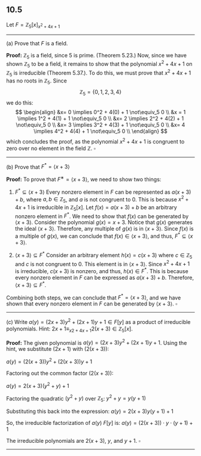 

## 10.5

Let $F = \mathbb{Z}_5[x]_{x^2+4x+1}$

---

(a) Prove that $F$ is a field.


**Proof:**
$\mathbb{Z}_5$ is a field, since $5$ is prime. (Theorem 5.23.)
Now, since we have shown $\mathbb{Z}_5$ to be a field, it remains to show that the polynomial $x^2 +4x +1$ on $\mathbb{Z}_5$ is irreducible (Theorem 5.37.). To do this, we must prove that $x^2 +4x +1$ has no roots in $\mathbb{Z}_5$.
Since
$$\mathbb{Z}_5 =\{0, 1, 2, 3, 4\}$$
we do this:
$$
\begin{align}
&x= 0 \implies 0^2 + 4(0) + 1 \not\equiv_5 0 \\
&x = 1 \implies 1^2 + 4(1) + 1 \not\equiv_5 0 \\
&x= 2 \implies 2^2 + 4(2) + 1 \not\equiv_5 0 \\
&x= 3 \implies 3^2 + 4(3) + 1 \not\equiv_5 0 \\
&x= 4 \implies 4^2 + 4(4) + 1 \not\equiv_5 0 \\
\end{align}
$$
which concludes the proof, as the polynomial $x^2 + 4x + 1$ is congruent to zero over no element in the field $\mathbb{Z}$.
$\square$

---

(b) Prove that $F^* = \langle x + 3 \rangle$


**Proof:**
To prove that $F^∗=\langle x+3\rangle$, we need to show two things:

1. $F^* \subseteq \langle x + 3 \rangle$
Every nonzero element in $F$ can be represented as $a(x + 3) + b$, where $a, b \in \mathbb{Z}_5$, and $a$ is not congruent to 0. This is because $x^2 + 4x + 1$ is irreducible in $\mathbb{Z}_5[x]$. Let $f(x) = a(x + 3) + b$ be an arbitrary nonzero element in $F^*$. We need to show that $f(x)$ can be generated by $\langle x + 3 \rangle$. Consider the polynomial $g(x) = x + 3$. Notice that $g(x)$ generates the ideal $\langle x + 3 \rangle$. Therefore, any multiple of $g(x)$ is in $\langle x + 3 \rangle$. Since $f(x)$ is a multiple of $g(x)$, we can conclude that $f(x) \in \langle x + 3 \rangle$, and thus, $F^* \subseteq \langle x + 3 \rangle$.

2. $\langle x + 3 \rangle \subseteq F^*$
Consider an arbitrary element $h(x) = c(x + 3)$ where $c \in \mathbb{Z}_5$ and $c$ is not congruent to 0. This element is in $\langle x + 3 \rangle$. Since $x^2 + 4x + 1$ is irreducible, $c(x + 3)$ is nonzero, and thus, $h(x) \in F^*$. This is because every nonzero element in $F$ can be expressed as $a(x + 3) + b$. Therefore, $\langle x + 3 \rangle \subseteq F^*$.

Combining both steps, we can conclude that $F^* = \langle x + 3 \rangle$, and we have shown that every nonzero element in $F$ can be generated by $\langle x + 3 \rangle$.
$\square$

---

(c) Write $a(y) = (2x+3)y^2 +(2x+1)y +1 \in F [y]$ as a  product of irreducible polynomials.
Hint: $2x + 1 \equiv_{x2+4x+1} 2(x + 3) \in \mathbb{Z}_5[x]$.


**Proof:**
The given polynomial is $a(y) = (2x+3)y^2 + (2x+1)y + 1$. Using the hint, we substitute $( 2x + 1 )$ with $( 2(x + 3) )$:

$a(y) = (2(x+3))y^2 + (2(x+3))y + 1$

Factoring out the common factor $( 2(x+3) )$:

$a(y) = 2(x+3)(y^2 + y) + 1$

Factoring the quadratic $( y^2 + y )$ over $\mathbb{Z}_5$:
$y^2 + y = y(y+1)$

Substituting this back into the expression:
$a(y) = 2(x+3)y(y+1) + 1$

So, the irreducible factorization of $a(y)$  $F[y]$ is:
$a(y) = (2(x+3)) \cdot y \cdot (y+1) + 1$

The irreducible polynomials are  $2(x+3)$, $y$, and $y+1$.
$\square$

---
